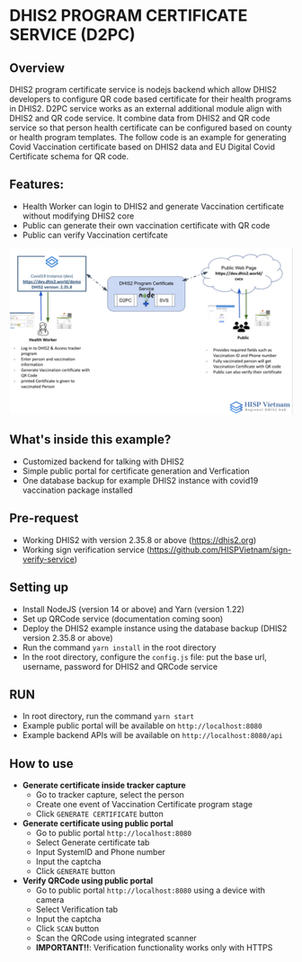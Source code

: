 # DHIS2 PROGRAM CERTIFICATE SERVICE (D2PC)

## Overview

DHIS2 program certificate service is nodejs backend which allow DHIS2 developers to configure QR code based certificate for their health programs in DHIS2. D2PC service works as an external additional module align with DHIS2 and QR code service. It combine data from DHIS2 and QR code service so that person health certificate can be configured based on county or health program templates. The follow code is an example for generating Covid Vaccination certificate based on DHIS2 data and EU Digital Covid Certificate schema for QR code.

## Features:

- Health Worker can login to DHIS2 and generate Vaccination certificate without modifying DHIS2 core
- Public can generate their own vaccination certificate with QR code
- Public can verify Vaccination certifcate

![Workflow](./workflow.png)

## What's inside this example?

- Customized backend for talking with DHIS2
- Simple public portal for certificate generation and Verfication
- One database backup for example DHIS2 instance with covid19 vaccination package installed

## Pre-request

- Working DHIS2 with version 2.35.8 or above (https://dhis2.org)
- Working sign verification service (https://github.com/HISPVietnam/sign-verify-service)

## Setting up

- Install NodeJS (version 14 or above) and Yarn (version 1.22)
- Set up QRCode service (documentation coming soon)
- Deploy the DHIS2 example instance using the database backup (DHIS2 version 2.35.8 or above)
- Run the command `yarn install` in the root directory
- In the root directory, configure the `config.js` file: put the base url, username, password for DHIS2 and QRCode service

## RUN

- In root directory, run the command `yarn start`
- Example public portal will be available on `http://localhost:8080`
- Example backend APIs will be available on `http://localhost:8080/api`

## How to use

- **Generate certificate inside tracker capture**
  - Go to tracker capture, select the person
  - Create one event of Vaccination Certificate program stage
  - Click `GENERATE CERTIFICATE` button
- **Generate certificate using public portal**
  - Go to public portal `http://localhost:8080`
  - Select Generate certificate tab
  - Input SystemID and Phone number
  - Input the captcha
  - Click `GENERATE` button
- **Verify QRCode using public portal**
  - Go to public portal `http://localhost:8080` using a device with camera
  - Select Verification tab
  - Input the captcha
  - Click `SCAN` button
  - Scan the QRCode using integrated scanner
  - **IMPORTANT!!**: Verification functionality works only with HTTPS
